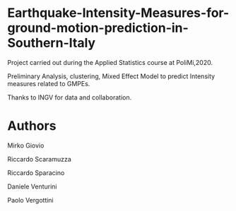 # Earthquake-Intensity-Measures-for-ground-motion-prediction-in-Southern-Italy
Project carried out during the Applied Statistics course at PoliMi,2020.

Preliminary Analysis, clustering, Mixed Effect Model to predict Intensity measures related to GMPEs.

Thanks to INGV for data and collaboration.

# Authors
Mirko Giovio

Riccardo Scaramuzza

Riccardo Sparacino

Daniele Venturini

Paolo Vergottini


